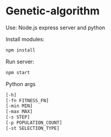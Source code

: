 # Genetic-algorithm
Use: Node.js express server and python

Install modules:
```sh
npm install
```

Run server:
```sh
npm start
```

Python args
```sh
[-h] 
[-fn FITNESS_FN] 
[-min MIN] 
[-max MAX] 
[-s STEP]
[-p POPULATION_COUNT] 
[-st SELECTION_TYPE]
```
